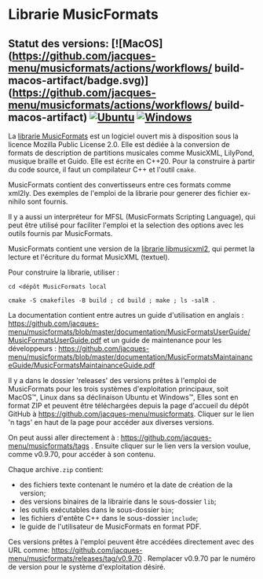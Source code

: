 # Librarie MusicFormats

Statut des versions:
[![MacOS](https://github.com/jacques-menu/musicformats/actions/workflows/ build-macos-artifact/badge.svg)](https://github.com/jacques-menu/musicformats/actions/workflows/ build-macos-artifact)
[![Ubuntu](https://github.com/grame-cncm/libmusicxml/actions/workflows/build-ubuntu-artifact.yml/badge.svg)](https://github.com/jacques-menu/musicformats/actions/workflows/build-ubuntu-artifact.yml)
[![Windows](https://github.com/jacques-menu/musicformats/actions/workflows/build-windows-artifact.yml/badge.svg)](https://github.com/jacques-menu/musicformats/actions/workflows/build-windows-artifact.yml)
----

La [librarie MusicFormats](https://github.com/jacques-menu/musicformats)
est un logiciel ouvert mis à disposition sous la licence Mozilla Public License 2.0.
Elle est dédiée à la conversion de formats de description de partitions musicales
comme MusicXML, LilyPond, musique braille et Guido.
Elle est écrite en C++20. Pour la construire à partir du code source,
il faut un compilateur C++ et l'outil `cmake`.

MusicFormats contient des  convertisseurs entre ces formats comme xml2ly.
Des exemples de l'emploi de la librarie pour generer des fichier ex-nihilo sont fournis.

Il y a aussi un interpréteur for MFSL (MusicFormats Scripting Language),
qui peut être utilisé pour faciliter l'emploi et la selection des options
avec les outils fournis par MusicFormats.

MusicFormats contient une version de la [librarie libmusicxml2](https://github.com/grame-cncm/libmusicxml.git),
qui permet la lecture et l'écriture du format MusicXML (textuel).

Pour construire la librarie, utiliser :

    cd <dépôt MusicFormats local

    cmake -S cmakefiles -B build ; cd build ; make ; ls -salR .

La documentation contient entre autres un guide d'utilisation en anglais :
  https://github.com/jacques-menu/musicformats/blob/master/documentation/MusicFormatsUserGuide/MusicFormatsUserGuide.pdf
et un guide de maintenance pour les développeurs :
  https://github.com/jacques-menu/musicformats/blob/master/documentation/MusicFormatsMaintainanceGuide/MusicFormatsMaintainanceGuide.pdf

Il y a dans le dossier 'releases' des versions prêtes à l'emploi de MusicFormats pour les trois systèmes d'exploitation principaux,
soit MacOS™, Linux dans sa déclinaison Ubuntu et Windows™,
Elles sont en format ZIP et peuvent être téléchargées depuis la page d'accueil du dépôt GitHub à
https://github.com/jacques-menu/musicformats.
Cliquer sur le lien 'n tags' en haut de la page pour accéder aux diverses versions.

On peut aussi aller directement à :
https://github.com/jacques-menu/musicformats/tags .
Ensuite cliquer sur le lien vers la version voulue, comme v0.9.70, pour accéder à son contenu.

Chaque archive`.zip` contient:
  - des fichiers texte contenant le numéro et la date de création de la version;
  - des versions binaires de la librairie dans le sous-dossier `lib`;
  - les outils exécutables dans le sous-dossier `bin`;
  - les fichiers d'entête C++ dans le sous-dossier `ìnclude`;
  - le guide de l'utilisateur de MusicFormats en format PDF.

Ces versions prêtes à l'emploi peuvent être accédées directement avec des URL comme:
  https://github.com/jacques-menu/musicformats/releases/tag/v0.9.70 .
Remplacer v0.9.70 par le numéro de version pour le système d'exploitation désiré.
